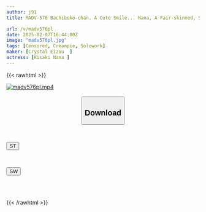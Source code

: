 ```yaml
---
author: j91
title: MADV-576 Bachiboko-chan. A Cute Smile... Nana, A Fair-skinned, Slender, Innocent Blonde Gal. "Despite How I Look... I'm A Slut." Flat-chested And Shaved... I Just Wanted To Touch This Smooth, Beautiful Skinned, Sensitive, Submissive Woman, And I Fucked Her Until She Was Completely Exhausted! Nana Kisaki

url: /v/madv576pl
date: 2025-02-07T16:44:00Z
image: "madv576pl.jpg"
tags: [Censored, Creampie, Solowork]
maker: [Crystal Eizou  ]
actress: [Kisaki Nana ]
---
```



{{< rawhtml >}}

<div class="video" data-videoid="mlxbDrWr9Vsb3l2">
    <a href="javascript:;">
        <img src="/v/madv576pl/madv576pl.jpg" width="WIDTH" height="HEIGHT" alt="madv576pl.mp4" loading="lazy">
    </a>
</div>

<script type="text/javascript" src="https://j91.asia/asset/on-demand-st.js"></script>

<br>
  <link rel="stylesheet" href="https://j91.asia/asset/bs5.css">
  
  <center>
  <button class="btn btn-primary" type="button" data-bs-toggle="collapse" data-bs-target=".multi-collapse" aria-expanded="false" aria-controls="multiCollapseExample1 multiCollapseExample2"><h2>Download</h2></button></center>
</p>
<div class="row">
  <div class="col">
    <div class="collapse multi-collapse" id="multiCollapseExample1">
      <div class="card card-body">
	      	      <br>
<div class="buttons">  
<p><a href="/v/madv576pl/st.html" target="_blank"><button class="btn-hover color-3"><i class="fa fa-download"></i> ST</button></a></p></div>
    </div>
  </div>
</div>
  <div class="col">
    <div class="collapse multi-collapse" id="multiCollapseExample2">
      <div class="card card-body">
	      <br>
<div class="buttons">
<p><a href="/v/madv576pl/sw.html" target="_blank"><button class="btn-hover color-2"><i class="fa fa-download"></i> SW</button></a></p></div>
<br><br>
      </div>
    </div>
  </div>
</div>

{{< /rawhtml >}}